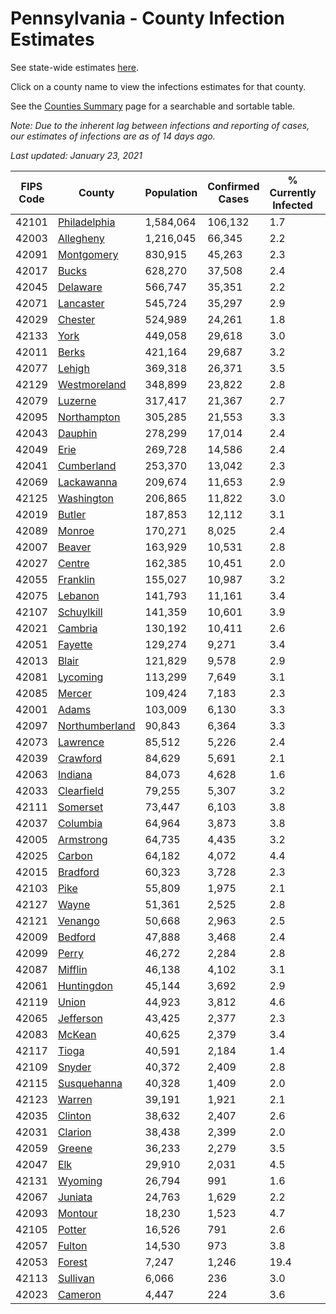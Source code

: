 # Pennsylvania - County Infection Estimates

See state-wide estimates [here](/infections/us-pa).

Click on a county name to view the infections estimates for that county.

See the [Counties Summary](/infections/summary-counties) page for a searchable and sortable table.

*Note: Due to the inherent lag between infections and reporting of cases, our estimates of infections are as of 14 days ago.*

*Last updated: January 23, 2021*

|   FIPS Code |                           County |   Population |   Confirmed Cases |   % Currently Infected |   % Total Infected |
|-------------|----------------------------------|--------------|-------------------|------------------------|--------------------|
|       42101 |     [Philadelphia](philadelphia) |    1,584,064 |           106,132 |                    1.7 |               25.5 |
|       42003 |           [Allegheny](allegheny) |    1,216,045 |            66,345 |                    2.2 |               17.1 |
|       42091 |         [Montgomery](montgomery) |      830,915 |            45,263 |                    2.3 |               19.5 |
|       42017 |                   [Bucks](bucks) |      628,270 |            37,508 |                    2.4 |               20.9 |
|       42045 |             [Delaware](delaware) |      566,747 |            35,351 |                    2.2 |               22.9 |
|       42071 |           [Lancaster](lancaster) |      545,724 |            35,297 |                    2.9 |               21.4 |
|       42029 |               [Chester](chester) |      524,989 |            24,261 |                    1.8 |               15.5 |
|       42133 |                     [York](york) |      449,058 |            29,618 |                    3.0 |               20.6 |
|       42011 |                   [Berks](berks) |      421,164 |            29,687 |                    3.2 |               24.8 |
|       42077 |                 [Lehigh](lehigh) |      369,318 |            26,371 |                    3.5 |               25.9 |
|       42129 |     [Westmoreland](westmoreland) |      348,899 |            23,822 |                    2.8 |               21.2 |
|       42079 |               [Luzerne](luzerne) |      317,417 |            21,367 |                    2.7 |               24.1 |
|       42095 |       [Northampton](northampton) |      305,285 |            21,553 |                    3.3 |               25.1 |
|       42043 |               [Dauphin](dauphin) |      278,299 |            17,014 |                    2.4 |               19.9 |
|       42049 |                     [Erie](erie) |      269,728 |            14,586 |                    2.4 |               16.7 |
|       42041 |         [Cumberland](cumberland) |      253,370 |            13,042 |                    2.3 |               16.4 |
|       42069 |         [Lackawanna](lackawanna) |      209,674 |            11,653 |                    2.9 |               19.2 |
|       42125 |         [Washington](washington) |      206,865 |            11,822 |                    3.0 |               17.5 |
|       42019 |                 [Butler](butler) |      187,853 |            12,112 |                    3.1 |               19.9 |
|       42089 |                 [Monroe](monroe) |      170,271 |             8,025 |                    2.4 |               17.9 |
|       42007 |                 [Beaver](beaver) |      163,929 |            10,531 |                    2.8 |               20.9 |
|       42027 |                 [Centre](centre) |      162,385 |            10,451 |                    2.0 |               19.2 |
|       42055 |             [Franklin](franklin) |      155,027 |            10,987 |                    3.2 |               22.8 |
|       42075 |               [Lebanon](lebanon) |      141,793 |            11,161 |                    3.4 |               26.2 |
|       42107 |         [Schuylkill](schuylkill) |      141,359 |            10,601 |                    3.9 |               24.0 |
|       42021 |               [Cambria](cambria) |      130,192 |            10,411 |                    2.6 |               24.4 |
|       42051 |               [Fayette](fayette) |      129,274 |             9,271 |                    3.4 |               22.3 |
|       42013 |                   [Blair](blair) |      121,829 |             9,578 |                    2.9 |               23.8 |
|       42081 |             [Lycoming](lycoming) |      113,299 |             7,649 |                    3.1 |               20.9 |
|       42085 |                 [Mercer](mercer) |      109,424 |             7,183 |                    2.3 |               20.3 |
|       42001 |                   [Adams](adams) |      103,009 |             6,130 |                    3.3 |               18.6 |
|       42097 | [Northumberland](northumberland) |       90,843 |             6,364 |                    3.3 |               21.6 |
|       42073 |             [Lawrence](lawrence) |       85,512 |             5,226 |                    2.4 |               18.8 |
|       42039 |             [Crawford](crawford) |       84,629 |             5,691 |                    2.1 |               20.7 |
|       42063 |               [Indiana](indiana) |       84,073 |             4,628 |                    1.6 |               16.9 |
|       42033 |         [Clearfield](clearfield) |       79,255 |             5,307 |                    3.2 |               20.4 |
|       42111 |             [Somerset](somerset) |       73,447 |             6,103 |                    3.8 |               25.6 |
|       42037 |             [Columbia](columbia) |       64,964 |             3,873 |                    3.8 |               20.2 |
|       42005 |           [Armstrong](armstrong) |       64,735 |             4,435 |                    3.2 |               20.9 |
|       42025 |                 [Carbon](carbon) |       64,182 |             4,072 |                    4.4 |               20.5 |
|       42015 |             [Bradford](bradford) |       60,323 |             3,728 |                    2.3 |               18.6 |
|       42103 |                     [Pike](pike) |       55,809 |             1,975 |                    2.1 |               14.4 |
|       42127 |                   [Wayne](wayne) |       51,361 |             2,525 |                    2.8 |               16.1 |
|       42121 |               [Venango](venango) |       50,668 |             2,963 |                    2.5 |               17.9 |
|       42009 |               [Bedford](bedford) |       47,888 |             3,468 |                    2.4 |               22.4 |
|       42099 |                   [Perry](perry) |       46,272 |             2,284 |                    2.8 |               15.3 |
|       42087 |               [Mifflin](mifflin) |       46,138 |             4,102 |                    3.1 |               27.4 |
|       42061 |         [Huntingdon](huntingdon) |       45,144 |             3,692 |                    2.9 |               25.7 |
|       42119 |                   [Union](union) |       44,923 |             3,812 |                    4.6 |               25.8 |
|       42065 |           [Jefferson](jefferson) |       43,425 |             2,377 |                    2.3 |               16.6 |
|       42083 |                 [McKean](mckean) |       40,625 |             2,379 |                    3.4 |               17.7 |
|       42117 |                   [Tioga](tioga) |       40,591 |             2,184 |                    1.4 |               16.6 |
|       42109 |                 [Snyder](snyder) |       40,372 |             2,409 |                    2.8 |               18.3 |
|       42115 |       [Susquehanna](susquehanna) |       40,328 |             1,409 |                    2.0 |               11.4 |
|       42123 |                 [Warren](warren) |       39,191 |             1,921 |                    2.1 |               15.0 |
|       42035 |               [Clinton](clinton) |       38,632 |             2,407 |                    2.6 |               19.5 |
|       42031 |               [Clarion](clarion) |       38,438 |             2,399 |                    2.0 |               19.3 |
|       42059 |                 [Greene](greene) |       36,233 |             2,279 |                    3.5 |               19.3 |
|       42047 |                       [Elk](elk) |       29,910 |             2,031 |                    4.5 |               20.4 |
|       42131 |               [Wyoming](wyoming) |       26,794 |               991 |                    1.6 |               11.7 |
|       42067 |               [Juniata](juniata) |       24,763 |             1,629 |                    2.2 |               21.8 |
|       42093 |               [Montour](montour) |       18,230 |             1,523 |                    4.7 |               29.8 |
|       42105 |                 [Potter](potter) |       16,526 |               791 |                    2.6 |               14.7 |
|       42057 |                 [Fulton](fulton) |       14,530 |               973 |                    3.8 |               20.3 |
|       42053 |                 [Forest](forest) |        7,247 |             1,246 |                   19.4 |               34.7 |
|       42113 |             [Sullivan](sullivan) |        6,066 |               236 |                    3.0 |               11.5 |
|       42023 |               [Cameron](cameron) |        4,447 |               224 |                    3.6 |               15.4 |